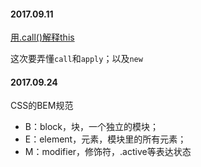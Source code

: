 #### 2017.09.11

[用.call()解释this](https://zhuanlan.zhihu.com/p/23804247)

这次要弄懂`call`和`apply`；以及`new`


#### 2017.09.24

CSS的BEM规范

- B：block，块，一个独立的模块；
- E：element，元素，模块里的所有元素；
- M：modifier，修饰符，.active等表达状态
